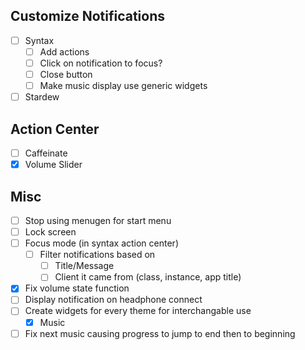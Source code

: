 ## Customize Notifications
- [ ] Syntax
	- [ ] Add actions
	- [ ] Click on notification to focus?
	- [ ] Close button
	- [ ] Make music display use generic widgets
- [ ] Stardew

## Action Center
- [ ] Caffeinate
- [x] Volume Slider

## Misc
- [ ] Stop using menugen for start menu
- [ ] Lock screen
- [ ] Focus mode (in syntax action center)
	- [ ] Filter notifications based on
		- [ ] Title/Message
		- [ ] Client it came from (class, instance, app title)
- [x] Fix volume state function
- [ ] Display notification on headphone connect
- [ ] Create widgets for every theme for interchangable use
	- [x] Music
- [ ] Fix next music causing progress to jump to end then to beginning
